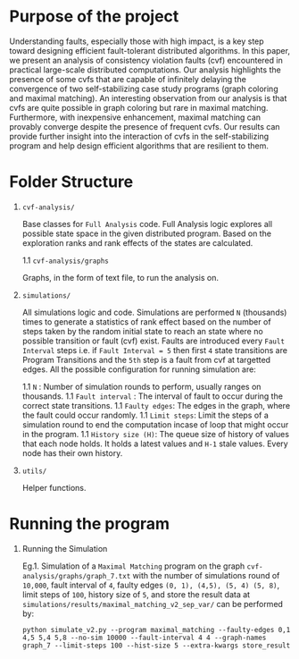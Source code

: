 # Purpose of the project

Understanding faults, especially those with high impact, is a key step toward designing efficient fault-tolerant distributed algorithms. In this paper, we present an analysis of consistency violation faults (cvf) encountered in practical large-scale distributed computations. Our analysis highlights the presence of some cvfs that are capable of infinitely delaying the convergence of two self-stabilizing case study programs (graph coloring and maximal matching). An interesting observation from our analysis is that cvfs are quite possible in graph coloring but rare in maximal matching. Furthermore, with inexpensive enhancement, maximal matching can provably converge despite the presence of frequent cvfs. Our results can provide further insight into the interaction of cvfs in the self-stabilizing program and help design efficient algorithms that are resilient to them.


# Folder Structure


1. `cvf-analysis/`

    Base classes for `Full Analysis` code. Full Analysis logic explores all possible state space in the given distributed program. Based on the exploration ranks and rank effects of the states are calculated.

   1.1 `cvf-analysis/graphs`
   
      Graphs, in the form of text file, to run the analysis on.
    
    
    
1. `simulations/`

    All simulations logic and code. Simulations are performed `N` (thousands) times to generate a statistics of rank effect based on the number of steps taken by the random initial state to reach an state where no possible transition or fault (cvf) exist. Faults are introduced every `Fault Interval` steps i.e. if `Fault Interval = 5` then first `4` state transitions are Program Transitions and the `5th` step is a fault from cvf at targetted edges. All the possible configuration for running simulation are:

   1.1 `N` : Number of simulation rounds to perform, usually ranges on thousands.
   1.1 `Fault interval` : The interval of fault to occur during the correct state transitions.
   1.1 `Faulty edges`: The edges in the graph, where the fault could occur randomly.
   1.1 `Limit steps`: Limit the steps of a simulation round to end the computation incase of loop that might occur in the program.
   1.1 `History size (H)`: The queue size of history of values that each node holds. It holds a latest values and `H-1` stale values. Every node has their own history.
   
    
1. `utils/`

    Helper functions.


# Running the program
  
  1. Running the Simulation

     Eg.1. Simulation of a `Maximal Matching` program on the graph `cvf-analysis/graphs/graph_7.txt` with the number of simulations round of `10,000`, fault interval of `4`, faulty edges `(0, 1), (4,5), (5, 4) (5, 8)`, limit steps of `100`, history size of `5`, and store the result data at `simulations/results/maximal_matching_v2_sep_var/` can be performed by:

     ```shell
     python simulate_v2.py --program maximal_matching --faulty-edges 0,1 4,5 5,4 5,8 --no-sim 10000 --fault-interval 4 4 --graph-names graph_7 --limit-steps 100 --hist-size 5 --extra-kwargs store_result
     ```

